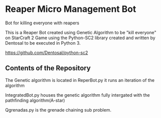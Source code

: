 # Reaper Micro Management Bot
Bot for killing everyone with reapers

This is a Reaper Bot created using Genetic Algorithm to be "kill everyone" on StarCraft 2 Game using the Python-SC2 library created and written by Dentosal to be executed in Python 3. 

https://github.com/Dentosal/python-sc2

## Contents of the Repository ##

The Genetic algorithm is located in ReperBot.py it runs an iteration of the algorithm

IntegratedBot.py houses the genetic algorithm fully intergated with the pathfinding algorithm(A-star)

Qgrenadas.py is the grenade chaining sub problem. 
